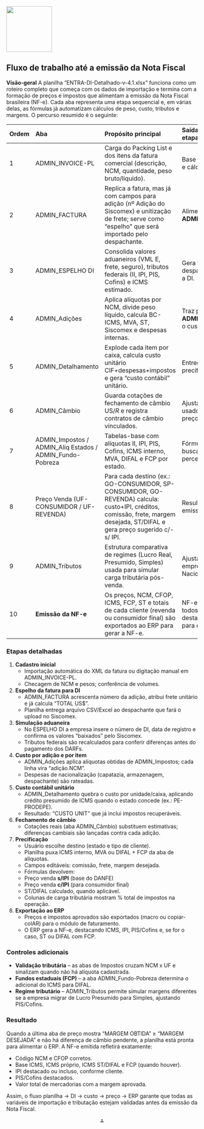 <img src="https://r2cdn.perplexity.ai/pplx-full-logo-primary-dark%402x.png" class="logo" width="120"/>

## Fluxo de trabalho até a emissão da Nota Fiscal

**Visão-geral**
A planilha “ENTRA-DI-Detalhado-v-4.1.xlsx” funciona como um roteiro completo que começa com os dados de importação e termina com a formação de preços e impostos que alimentam a emissão da Nota Fiscal brasileira (NF-e). Cada aba representa uma etapa sequencial e, em várias delas, as fórmulas já automatizam cálculos de peso, custo, tributos e margens. O percurso resumido é o seguinte:


| Ordem | Aba | Propósito principal | Saída que alimenta a etapa seguinte |
| :-- | :-- | :-- | :-- |
| 1 | ADMIN_INVOICE-PL | Carga do Packing List e dos itens da fatura comercial (descrição, NCM, quantidade, peso bruto/liquido). | Base de itens para DI e cálculo de custos. |
| 2 | ADMIN_FACTURA | Replica a fatura, mas já com campos para adição (nº Adição do Siscomex) e unitização de frete; serve como “espelho” que será importado pelo despachante. | Alimenta a aba **ADMIN_Adições**. |
| 3 | ADMIN_ESPELHO DI | Consolida valores aduaneiros (VML E, frete, seguro), tributos federais (II, IPI, PIS, Cofins) e ICMS estimado. | Gera totais para o despachante registrar a DI. |
| 4 | ADMIN_Adições | Aplica alíquotas por NCM, divide peso líquido, calcula BC-ICMS, MVA, ST, Siscomex e despesas internas. | Traz para **ADMIN_Detalhamento** o custo real por item. |
| 5 | ADMIN_Detalhamento | Explode cada item por caixa, calcula custo unitário CIF+despesas+impostos e gera “custo contábil” unitário. | Entrega custos para precificação. |
| 6 | ADMIN_Câmbio | Guarda cotações de fechamento de câmbio US$/R$ e registra contratos de câmbio vinculados. | Ajusta valores em real usados nas abas de preço. |
| 7 | ADMIN_Impostos / ADMIN_Alíq Estados / ADMIN_Fundo-Pobreza | Tabelas-base com alíquotas II, IPI, PIS, Cofins, ICMS interno, MVA, DIFAL e FCP por estado. | Fórmulas de preço buscam esses percentuais. |
| 8 | Preço Venda (UF-CONSUMIDOR / UF-REVENDA) | Para cada destino (ex.: GO-CONSUMIDOR, SP-CONSUMIDOR, GO-REVENDA) calcula: custo+IPI, créditos, comissão, frete, margem desejada, ST/DIFAL e gera preço sugerido c/-s/ IPI. | Resultado final para emissão da NF-e. |
| 9 | ADMIN_Tributos | Estrutura comparativa de regimes (Lucro Real, Presumido, Simples) usada para simular carga tributária pós-venda. | Ajusta margens se a empresa for Simples Nacional. |
| 10 | **Emissão da NF-e** | Os preços, NCM, CFOP, ICMS, FCP, ST e totais de cada cliente (revenda ou consumidor final) são exportados ao ERP para gerar a NF-e. | NF-e pronta com todos tributos destacados e base para escrituração. |

### Etapas detalhadas

1. **Cadastro inicial**
    - Importação automática do XML da fatura ou digitação manual em ADMIN_INVOICE-PL.
    - Checagem de NCM e pesos; conferência de volumes.
2. **Espelho da fatura para DI**
    - ADMIN_FACTURA acrescenta número da adição, atribui frete unitário e já calcula “TOTAL US\$”.
    - Planilha entrega arquivo CSV/Excel ao despachante que fará o upload no Siscomex.
3. **Simulação aduaneira**
    - No ESPELHO DI a empresa insere o número de DI, data de registro e confirma os valores “baixados” pelo Siscomex.
    - Tributos federais são recalculados para conferir diferenças antes do pagamento dos DARFs.
4. **Custo por adição e por item**
    - ADMIN_Adições aplica alíquotas obtidas de ADMIN_Impostos; cada linha vira “adição.NCM”.
    - Despesas de nacionalização (capatazia, armazenagem, despachante) são rateadas.
5. **Custo contábil unitário**
    - ADMIN_Detalhamento quebra o custo por unidade/caixa, aplicando crédito presumido de ICMS quando o estado concede (ex.: PE-PRODEPE).
    - Resultado: “CUSTO UNIT” que já inclui impostos recuperáveis.
6. **Fechamento de câmbio**
    - Cotações reais (aba ADMIN_Câmbio) substituem estimativas; diferenças cambiais são lançadas contra cada adição.
7. **Precificação**
    - Usuário escolhe destino (estado e tipo de cliente).
    - Planilha puxa ICMS interno, MVA ou DIFAL + FCP da aba de alíquotas.
    - Campos editáveis: comissão, frete, margem desejada.
    - Fórmulas devolvem:
    - Preço venda **s/IPI** (base do DANFE)
    - Preço venda **c/IPI** (para consumidor final)
    - ST/DIFAL calculado, quando aplicável.
    - Colunas de carga tributária mostram % total de impostos na operação.
8. **Exportação ao ERP**
    - Preços e impostos aprovados são exportados (macro ou copiar-colAR) para o módulo de faturamento.
    - O ERP gera a NF-e, destacando ICMS, IPI, PIS/Cofins e, se for o caso, ST ou DIFAL com FCP.

### Controles adicionais

- **Validação tributária** – as abas de Impostos cruzam NCM x UF e sinalizam quando não há alíquota cadastrada.
- **Fundos estaduais (FCP)** – a aba ADMIN_Fundo-Pobreza determina o adicional do ICMS para DIFAL.
- **Regime tributário** – ADMIN_Tributos permite simular margens diferentes se a empresa migrar de Lucro Presumido para Simples, ajustando PIS/Cofins.


### Resultado

Quando a última aba de preço mostra “MARGEM OBTIDA” ≥ “MARGEM DESEJADA” e não há diferença de câmbio pendente, a planilha está pronta para alimentar o ERP. A NF-e emitida refletirá exatamente:

- Código NCM e CFOP corretos.
- Base ICMS, ICMS próprio, ICMS ST/DIFAL e FCP (quando houver).
- IPI destacado ou incluso, conforme cliente.
- PIS/Cofins destacados.
- Valor total de mercadorias com a margem aprovada.

Assim, o fluxo planilha → DI → custo → preço → ERP garante que todas as variáveis de importação e tributação estejam validadas antes da emissão da Nota Fiscal.

<div style="text-align: center">⁂</div>

[^1]: ENTRA-DI-Detalhado-v-4.1.xlsx

